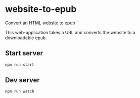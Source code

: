 # website-to-epub
Convert an HTML website to epub

This web-application takes a URL and converts the website to a downloadable epub.

## Start server
```bash
npm run start
```

## Dev server
```bash
npm run watch
```
